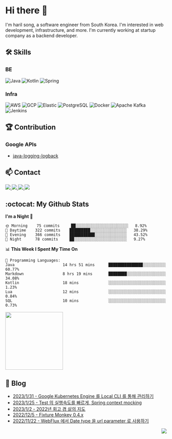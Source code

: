 

# Hi there 👋

I'm haril song, a software engineer from South Korea. I'm interested in web development, infrastructure, and more.
 I'm currently working at startup company as a backend developer.

## 🛠 Skills

### BE

![Java](https://img.shields.io/badge/Java-007396?style=flat-square&logo=java&logoColor=white)
![Kotlin](https://img.shields.io/badge/Kotlin-7F52FF?style=flat-square&logo=kotlin&logoColor=white)
![Spring](https://img.shields.io/badge/Spring-6DB33F?style=flat-square&logo=spring&logoColor=white)

### Infra

![AWS](https://img.shields.io/badge/AWS-%23FF9900.svg?style=flat-square&logo=amazon-aws&logoColor=white)
![GCP](https://img.shields.io/badge/Google%20Cloud-%234285F4.svg?style=flat-square&logo=google-cloud&logoColor=white)
![Elastic](https://img.shields.io/badge/Elastic-005571?style=flat-square&logo=elastic&logoColor=white)
![PostgreSQL](https://img.shields.io/badge/PostgreSQL-336791?style=flat-square&logo=postgresql&logoColor=white)
![Docker](https://img.shields.io/badge/Docker-2496ED?style=flat-square&logo=docker&logoColor=white)
![Apache Kafka](https://img.shields.io/badge/Apache%20Kafka-000?style=flat-square&logo=apachekafka)
![Jenkins](https://img.shields.io/badge/Jenkins-%232C5263.svg?style=flat-square&logo=jenkins&logoColor=white)

## 🏆 Contribution

### Google APIs

- [java-logging-logback](https://github.com/googleapis/java-logging-logback/pull/969)

## 📫 Contact

<a href="mailto:songkg7@gmail.com" target="_blank">
    <img src="https://img.shields.io/badge/Gmail-EA4335?style=flat-square&logo=gmail&logoColor=white"/>
</a>
<a href="https://www.notion.so/0377dd16e02d48cd82fa76394507382c" target="_blank">
    <img src="https://img.shields.io/badge/Notion-000000?style=flat-square&logo=notion&logoColor=white"/>
</a>
<a href="https://www.linkedin.com/in/경근-송-b63216210/" target="_blank">
    <img src="https://img.shields.io/badge/LinkedIn-0077B5?style=flat-square&logo=linkedin&logoColor=white"/>
</a>
<a href="https://songkg7.github.io" target="_blank">
    <img src="https://img.shields.io/badge/Tech&nbsp;blog-0A2647?style=flat-square&logo=github&logoColor=white"/>
</a>

## :octocat: My Github Stats

<!--START_SECTION:waka-->
**I'm a Night 🦉** 

```text
🌞 Morning    75 commits     ██░░░░░░░░░░░░░░░░░░░░░░░   8.92% 
🌆 Daytime    322 commits    █████████░░░░░░░░░░░░░░░░   38.29% 
🌃 Evening    366 commits    ███████████░░░░░░░░░░░░░░   43.52% 
🌙 Night      78 commits     ██░░░░░░░░░░░░░░░░░░░░░░░   9.27%

```


📊 **This Week I Spent My Time On** 

```text
💬 Programming Languages: 
Java                     14 hrs 51 mins      ███████████████░░░░░░░░░░   60.77% 
Markdown                 8 hrs 19 mins       ████████░░░░░░░░░░░░░░░░░   34.08% 
Kotlin                   18 mins             ░░░░░░░░░░░░░░░░░░░░░░░░░   1.23% 
Lua                      12 mins             ░░░░░░░░░░░░░░░░░░░░░░░░░   0.84% 
SQL                      10 mins             ░░░░░░░░░░░░░░░░░░░░░░░░░   0.73%

```


<!--END_SECTION:waka-->

<p>
  <img height="180em" src="https://github-readme-stats-liart-gamma.vercel.app/api?username=songkg7&show_icons=true&include_all_commits=true&bg_color=30,e96443,904e95&title_color=fff&text_color=fff">
</p>

## 📄 Blog <br>
- [2023/1/31 - Google Kubernetes Engine 를 Local CLI 를 통해 관리하기](https://songkg7.github.io/posts/gcloud-cli-for-gke/) <br>
- [2023/1/25 - Test 의 실행속도를 빠르게, Spring context mocking](https://songkg7.github.io/posts/spring-context-mocking/) <br>
- [2023/1/2 - 2022년 회고 겸 삶의 지도](https://songkg7.github.io/posts/mapoflife/) <br>
- [2022/12/5 - Fixture Monkey 0.4.x](https://songkg7.github.io/posts/labmonkey/) <br>
- [2022/11/22 - WebFlux 에서 Date type 을 url parameter 로 사용하기](https://songkg7.github.io/posts/date-parameter-with-webflux/) <br>

<!-- 조회수 -->
<p align="right">
  <a href="https://hits.seeyoufarm.com"><img src="https://hits.seeyoufarm.com/api/count/incr/badge.svg?url=https%3A%2F%2Fgithub.com%2Fsongkg7&count_bg=%238D7BF5&title_bg=%23252323&icon=github.svg&icon_color=%23FFFDFD&title=hits&edge_flat=false"/></a>
</p>

